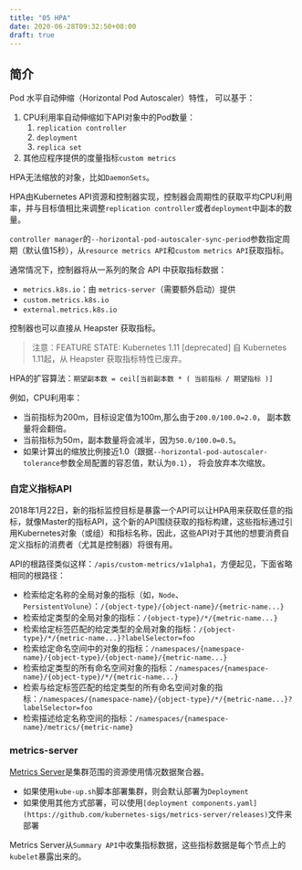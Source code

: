 ```yaml
---
title: "05 HPA"
date: 2020-06-28T09:32:50+08:00
draft: true
---
```


## 简介

Pod 水平自动伸缩（Horizontal Pod Autoscaler）特性， 可以基于：

1. CPU利用率自动伸缩如下API对象中的Pod数量：
   1. `replication controller`
   2. `deployment`
   3. `replica set`
2. 其他应程序提供的度量指标`custom metrics`

HPA无法缩放的对象，比如`DaemonSets`。

HPA由Kubernetes API资源和控制器实现，控制器会周期性的获取平均CPU利用率，并与目标值相比来调整`replication controller`或者`deployment`中副本的数量。

`controller manager`的`--horizontal-pod-autoscaler-sync-period`参数指定周期（默认值15秒），从`resource metrics API`和`custom metrics API`获取指标。

通常情况下，控制器将从一系列的聚合 API 中获取指标数据：

- `metrics.k8s.io`：由 `metrics-server`（需要额外启动）提供
- `custom.metrics.k8s.io`
- `external.metrics.k8s.io`

控制器也可以直接从 Heapster 获取指标。

> 注意：FEATURE STATE: Kubernetes 1.11 [deprecated] 自 Kubernetes 1.11起，从 Heapster 获取指标特性已废弃。

HPA的扩容算法：`期望副本数 = ceil[当前副本数 * ( 当前指标 / 期望指标 )]`

例如，CPU利用率：

- 当前指标为200m，目标设定值为100m,那么由于`200.0/100.0=2.0`， 副本数量将会翻倍。
- 当前指标为50m，副本数量将会减半，因为`50.0/100.0=0.5`。
- 如果计算出的缩放比例接近1.0（跟据`--horizontal-pod-autoscaler-tolerance`参数全局配置的容忍值，默认为`0.1`）， 将会放弃本次缩放。

### 自定义指标API

2018年1月22日，新的指标监控目标是暴露一个API可以让HPA用来获取任意的指标，就像Master的指标API，这个新的API围绕获取的指标构建，这些指标通过引用Kubernetes对象（或组）和指标名称，因此，这些API对于其他的想要消费自定义指标的消费者（尤其是控制器）将很有用。

API的根路径类似这样：`/apis/custom-metrics/v1alpha1`，方便起见，下面省略相同的根路径：

- 检索给定名称的全局对象的指标（如，`Node`、`PersistentVolune`）：`/{object-type}/{object-name}/{metric-name...}`
- 检索给定类型的全局对象的指标：`/{object-type}/*/{metric-name...}`
- 检索给定标签匹配的给定类型的全局对象的指标：`/{object-type}/*/{metric-name...}?labelSelector=foo`
- 检索给定命名空间中的对象的指标：`/namespaces/{namespace-name}/{object-type}/{object-name}/{metric-name...}`
- 检索给定类型的所有命名空间对象的指标：`/namespaces/{namespace-name}/{object-type}/*/{metric-name...}`
- 检索与给定标签匹配的给定类型的所有命名空间对象的指标：`/namespaces/{namespace-name}/{object-type}/*/{metric-name...}?labelSelector=foo`
- 检索描述给定名称空间的指标：`/namespaces/{namespace-name}/metrics/{metric-name}`

### metrics-server

[Metrics Server](https://github.com/kubernetes-sigs/metrics-server)是集群范围的资源使用情况数据聚合器。

- 如果使用`kube-up.sh`脚本部署集群，则会默认部署为`Deployment`
- 如果使用其他方式部署，可以使用`[deployment components.yaml](https://github.com/kubernetes-sigs/metrics-server/releases)`文件来部署

Metrics Server从`Summary API`中收集指标数据，这些指标数据是每个节点上的`kubelet`暴露出来的。
